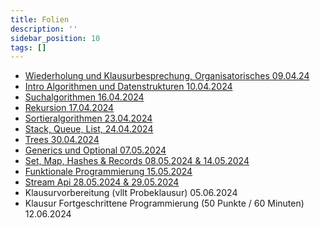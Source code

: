 ```yaml
---
title: Folien
description: ''
sidebar_position: 10
tags: []
---
```


- [Wiederholung und Klausurbesprechung, Organisatorisches 09.04.24](/slides/steffen/java-2/recap)
- [Intro Algorithmen und Datenstrukturen 10.04.2024](/slides/steffen/java-2/intro-dsa)
- [Suchalgorithmen 16.04.2024](/slides/steffen/java-2/search-algo)
- [Rekursion 17.04.2024](/slides/steffen/java-2/iteration-recursion)
- [Sortieralgorithmen 23.04.2024](/slides/steffen/java-2/sort-algo)
- [Stack, Queue, List, 24.04.2024](/slides/steffen/java-2/stack-queue-list)
- [Trees 30.04.2024](/slides/steffen/java-2/trees)
- [Generics und Optional 07.05.2024](/slides/steffen/java-2/generics-optional)
- [Set, Map, Hashes & Records 08.05.2024 & 14.05.2024](/slides/steffen/java-2/sets-maps-hashes-records)
- [Funktionale Programmierung 15.05.2024](/slides/steffen/java-2/functional-programming)
- [Stream Api 28.05.2024 & 29.05.2024](/slides/steffen/java-2/stream-api)
- Klausurvorbereitung (vllt Probeklausur) 05.06.2024
- Klausur Fortgeschrittene Programmierung (50 Punkte / 60 Minuten) 12.06.2024